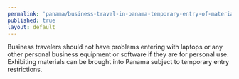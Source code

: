 ```yaml
--- 
permalink: 'panama/business-travel-in-panama-temporary-entry-of-materials-and-personal-belongings.html' 
published: true 
layout: default
---
```

Business travelers should not have problems entering with laptops or any other personal business equipment or software if they are for personal use. Exhibiting materials can be brought into Panama subject to temporary entry restrictions.
